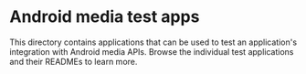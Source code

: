 # Android media test apps

This directory contains applications that can be used to test an application's
integration with Android media APIs. Browse the individual test applications
and their READMEs to learn more.
